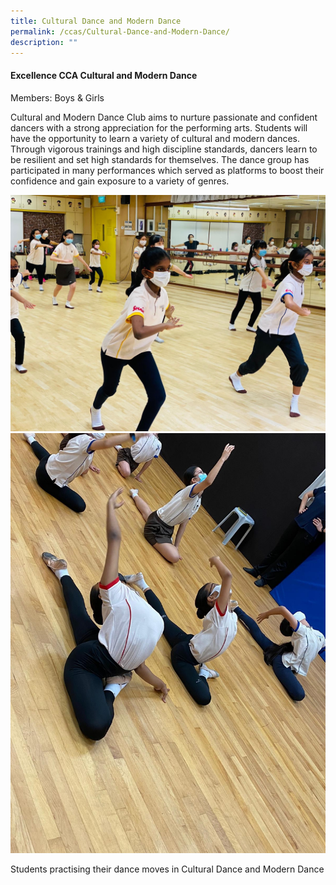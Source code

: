 ```yaml
---
title: Cultural Dance and Modern Dance
permalink: /ccas/Cultural-Dance-and-Modern-Dance/
description: ""
---
```

#### **Excellence CCA Cultural and Modern Dance**


Members: Boys & Girls  

Cultural and Modern Dance Club aims to nurture passionate and confident dancers with a strong appreciation for the performing arts. Students will have the opportunity to learn a variety of cultural and modern dances. Through vigorous trainings and high discipline standards, dancers learn to be resilient and set high standards for themselves. The dance group has participated in many performances which served as platforms to boost their confidence and gain exposure to a variety of genres.

![](/images/Fuhua%20Experience/Student%20Development/CCA/Cultural%20Dance%20and%20Mdrn%20Dance/C1.jpg) 
![](/images/Fuhua%20Experience/Student%20Development/CCA/Cultural%20Dance%20and%20Mdrn%20Dance/C2.jpg)  

Students practising their dance moves in Cultural Dance and Modern Dance